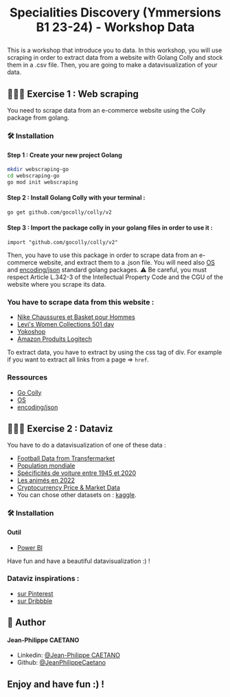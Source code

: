 # <p align="center">Specialities Discovery (Ymmersions B1 23-24) - Workshop Data</p>
  
This is a workshop that introduce you to data.
In this workshop, you will use scraping in order to extract data from a website with Golang Colly and stock them in a .csv file.
Then, you are going to make a datavisualization of your data.
        

## 🧑🏻‍💻 Exercise 1 : Web scraping
You need to scrape data from an e-commerce website using the Colly package from golang.

### 🛠️ Installation

#### Step 1 : Create your new project Golang
```bash
mkdir webscraping-go
cd webscraping-go
go mod init webscraping
```

#### Step 2 : Install Golang Colly with your terminal :
```bash
go get github.com/gocolly/colly/v2
```

#### Step 3 : Import the package colly in your golang files in order to use it :
```golang
import "github.com/gocolly/colly/v2"
```

Then, you have to use this package in order to scrape data from an e-commerce website, and extract them to a .json file.
You will need also [OS](https://pkg.go.dev/os) and [encoding/json](https://pkg.go.dev/encoding/json) standard golang packages.
⚠️ Be careful, you must respect Article L.342-3 of the Intellectual Property Code and the CGU of the website where you scrape its data.

### You have to scrape data from this website : 
- [Nike Chaussures et Basket pour Hommes](https://www.nike.com/fr/w/hommes-chaussures-nik1zy7ok)
- [Levi's Women Collections 501 day](https://www.levi.com/FR/en/the-greatest-story-ever-worn/c/levi_women_collections_501_day)
- [Yokoshop](https://yokoshop.com/)
- [Amazon Produits Logitech](https://www.amazon.fr/s?i=computers&bbn=3581943031&rh=p_89%3ALogitech&dc&_encoding=UTF8&pf_rd_p=a3715f85-187a-4839-bc60-038c008db2cf&pf_rd_r=1W0XREJ872MP03Q3PBE0&pf_rd_s=auto-subnav-flyout-xiste-content-2&pf_rd_t=SubnavFlyout&qid=1677584597&rnid=1680780031&ref=sr_nr_p_89_6&ds=v1%3Aa%2FcVOqjNndSWb7IGPbKDwpSzQMjJD5bja57gLPBtm8U)

To extract data, you have to extract by using the css tag of div.
For example if you want to extract all links from a page => `href`.

### Ressources
- [Go Colly](https://go-colly.org/docs/)
- [OS](https://pkg.go.dev/os)
- [encoding/json](https://pkg.go.dev/encoding/json)


## 🧑🏻‍💻 Exercise 2 : Dataviz

You have to do a datavisualization of one of these data :
- [Football Data from Transfermarket](https://www.kaggle.com/datasets/davidcariboo/player-scores)
- [Population mondiale](https://www.kaggle.com/datasets/dinarkhan/worldpopulation2023)
- [Spécificités de voiture entre 1945 et 2020](https://www.kaggle.com/datasets/jahaidulislam/car-specification-dataset-1945-2020)
- [Les animés en 2022](https://www.kaggle.com/datasets/vishalmane10/anime-dataset-2022)
- [Cryptocurrency Price & Market Data](https://www.kaggle.com/datasets/thedevastator/cryptocurrency-price-market-data)
- You can chose other datasets on : [kaggle](https://www.kaggle.com/datasets).

### 🛠️ Installation

#### Outil
- [Power BI](https://powerbi.microsoft.com/fr-fr/getting-started-with-power-bi/)

Have fun and have a beautiful datavisualization :) !

### Dataviz inspirations :
- [sur Pinterest](https://pin.it/5o5sYRm)
- [sur Dribbble](https://dribbble.com/search/dataviz)

## 🙇 Author
#### Jean-Philippe CAETANO
- Linkedin: [@Jean-Philippe CAETANO](https://www.linkedin.com/in/jean-philippe-caetano-b30327229/)
- Github: [@JeanPhilippeCaetano](https://github.com/JeanPhilippeCaetano)
        

## Enjoy and have fun :) !
        
